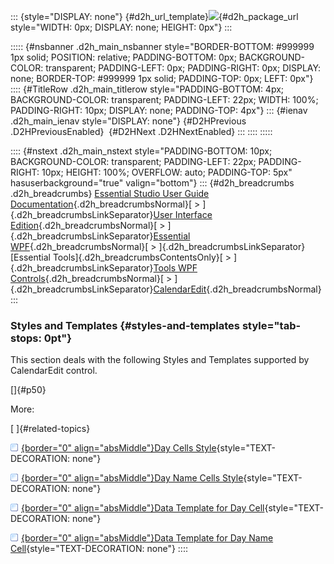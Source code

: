 ::: {style="DISPLAY: none"}
[](ms-xhelp:///?Id=d2h_url_template){#d2h_url_template}![](!package_url!){#d2h_package_url style="WIDTH: 0px; DISPLAY: none; HEIGHT: 0px"}
:::

::::: {#nsbanner .d2h_main_nsbanner style="BORDER-BOTTOM: #999999 1px solid; POSITION: relative; PADDING-BOTTOM: 0px; BACKGROUND-COLOR: transparent; PADDING-LEFT: 0px; PADDING-RIGHT: 0px; DISPLAY: none; BORDER-TOP: #999999 1px solid; PADDING-TOP: 0px; LEFT: 0px"}
:::: {#TitleRow .d2h_main_titlerow style="PADDING-BOTTOM: 4px; BACKGROUND-COLOR: transparent; PADDING-LEFT: 22px; WIDTH: 100%; PADDING-RIGHT: 10px; DISPLAY: none; PADDING-TOP: 4px"}
::: {#ienav .d2h_main_ienav style="DISPLAY: none"}
[](ms-xhelp:///?Id=a63fb0f1-4be9-4c46-92f6-c097e8cc5d03){#D2HPrevious .D2HPreviousEnabled}  [](ms-xhelp:///?Id=5c1fe4c3-d8e2-476d-b03f-8b803635e6bc){#D2HNext .D2HNextEnabled}
:::
::::
:::::

:::: {#nstext .d2h_main_nstext style="PADDING-BOTTOM: 10px; BACKGROUND-COLOR: transparent; PADDING-LEFT: 22px; PADDING-RIGHT: 10px; HEIGHT: 100%; OVERFLOW: auto; PADDING-TOP: 5px" hasuserbackground="true" valign="bottom"}
::: {#d2h_breadcrumbs .d2h_breadcrumbs}
[Essential Studio User Guide Documentation](ms-xhelp:///?Id=12457748-09e3-4d74-a240-8e049cedf030){.d2h_breadcrumbsNormal}[ \> ]{.d2h_breadcrumbsLinkSeparator}[User Interface Edition](ms-xhelp:///?Id=c29296b7-531c-413b-a0ec-488ca1f7f669){.d2h_breadcrumbsNormal}[ \> ]{.d2h_breadcrumbsLinkSeparator}[Essential WPF](ms-xhelp:///?Id=7f4f82c5-151c-4262-94d0-75c4626c77bc){.d2h_breadcrumbsNormal}[ \> ]{.d2h_breadcrumbsLinkSeparator}[Essential Tools]{.d2h_breadcrumbsContentsOnly}[ \> ]{.d2h_breadcrumbsLinkSeparator}[Tools WPF Controls](ms-xhelp:///?Id=2ea58a12-9426-4a63-96b4-89eb80232c2c){.d2h_breadcrumbsNormal}[ \> ]{.d2h_breadcrumbsLinkSeparator}[CalendarEdit](ms-xhelp:///?Id=5d3ec42c-5002-4b8d-8fc2-6c8c0aa19ede){.d2h_breadcrumbsNormal}
:::

### Styles and Templates {#styles-and-templates style="tab-stops: 0pt"}

This section deals with the following Styles and Templates supported by CalendarEdit control.

[]{#p50} 

More:

[ ]{#related-topics}

[![](button.gif){border="0" align="absMiddle"}Day Cells Style](ms-xhelp:///?Id=09126f32-73b6-4f70-bc71-bf84332196e5){style="TEXT-DECORATION: none"}

[![](button.gif){border="0" align="absMiddle"}Day Name Cells Style](ms-xhelp:///?Id=28299146-ec20-47b9-918a-cc2ff6b8a411){style="TEXT-DECORATION: none"}

[![](button.gif){border="0" align="absMiddle"}Data Template for Day Cell](ms-xhelp:///?Id=dca5a49e-450c-409e-8eb2-f5a686588fce){style="TEXT-DECORATION: none"}

[![](button.gif){border="0" align="absMiddle"}Data Template for Day Name Cell](ms-xhelp:///?Id=79ee2873-cccd-4de5-941c-78174f78973b){style="TEXT-DECORATION: none"}
::::
